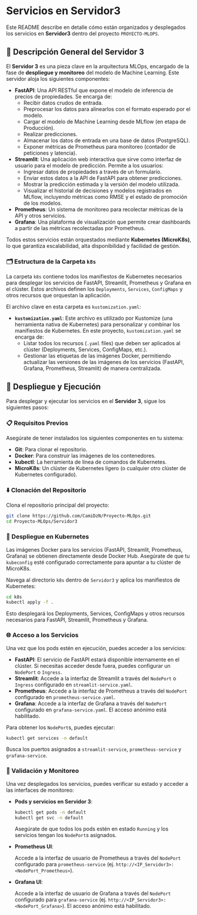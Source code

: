 # Servicios en Servidor3

Este README describe en detalle cómo están organizados y desplegados los servicios en **Servidor3** dentro del proyecto `PROYECTO-MLOPS`.

## 🧠 Descripción General del Servidor 3

El **Servidor 3** es una pieza clave en la arquitectura MLOps, encargado de la fase de **despliegue y monitoreo** del modelo de Machine Learning. Este servidor aloja los siguientes componentes:

- **FastAPI**: Una API RESTful que expone el modelo de inferencia de precios de propiedades. Se encarga de:
  - Recibir datos crudos de entrada.
  - Preprocesar los datos para alinearlos con el formato esperado por el modelo.
  - Cargar el modelo de Machine Learning desde MLflow (en etapa de Producción).
  - Realizar predicciones.
  - Almacenar los datos de entrada en una base de datos (PostgreSQL).
  - Exponer métricas de Prometheus para monitoreo (contador de peticiones y latencia).
- **Streamlit**: Una aplicación web interactiva que sirve como interfaz de usuario para el modelo de predicción. Permite a los usuarios:
  - Ingresar datos de propiedades a través de un formulario.
  - Enviar estos datos a la API de FastAPI para obtener predicciones.
  - Mostrar la predicción estimada y la versión del modelo utilizada.
  - Visualizar el historial de decisiones y modelos registrados en MLflow, incluyendo métricas como RMSE y el estado de promoción de los modelos.
- **Prometheus**: Un sistema de monitoreo para recolectar métricas de la API y otros servicios.
- **Grafana**: Una plataforma de visualización que permite crear dashboards a partir de las métricas recolectadas por Prometheus.

Todos estos servicios están orquestados mediante **Kubernetes (MicroK8s)**, lo que garantiza escalabilidad, alta disponibilidad y facilidad de gestión.

### 🗂️ Estructura de la Carpeta `k8s`

La carpeta `k8s` contiene todos los manifiestos de Kubernetes necesarios para desplegar los servicios de FastAPI, Streamlit, Prometheus y Grafana en el clúster. Estos archivos definen los `Deployments`, `Services`, `ConfigMaps` y otros recursos que orquestan la aplicación.

El archivo clave en esta carpeta es `kustomization.yaml`:

- **`kustomization.yaml`**: Este archivo es utilizado por Kustomize (una herramienta nativa de Kubernetes) para personalizar y combinar los manifiestos de Kubernetes. En este proyecto, `kustomization.yaml` se encarga de:
  - Listar todos los recursos (`.yaml` files) que deben ser aplicados al clúster (Deployments, Services, ConfigMaps, etc.).
  - Gestionar las etiquetas de las imágenes Docker, permitiendo actualizar las versiones de las imágenes de los servicios (FastAPI, Grafana, Prometheus, Streamlit) de manera centralizada.

## 🚀 Despliegue y Ejecución

Para desplegar y ejecutar los servicios en el **Servidor 3**, sigue los siguientes pasos:

### 📋 Requisitos Previos

Asegúrate de tener instalados los siguientes componentes en tu sistema:

- **Git**: Para clonar el repositorio.
- **Docker**: Para construir las imágenes de los contenedores.
- **kubectl**: La herramienta de línea de comandos de Kubernetes.
- **MicroK8s**: Un clúster de Kubernetes ligero (o cualquier otro clúster de Kubernetes configurado).

### ⬇️ Clonación del Repositorio

Clona el repositorio principal del proyecto:

```bash
git clone https://github.com/CamiDzN/Proyecto-MLOps.git
cd Proyecto-MLOps/Servidor3
```

### 🚀 Despliegue en Kubernetes

Las imágenes Docker para los servicios (FastAPI, Streamlit, Prometheus, Grafana) se obtienen directamente desde Docker Hub. Asegúrate de que tu `kubeconfig` esté configurado correctamente para apuntar a tu clúster de MicroK8s.

Navega al directorio `k8s` dentro de `Servidor3` y aplica los manifiestos de Kubernetes:

```bash
cd k8s
kubectl apply -f .
```

Esto desplegará los Deployments, Services, ConfigMaps y otros recursos necesarios para FastAPI, Streamlit, Prometheus y Grafana.

### 🌐 Acceso a los Servicios

Una vez que los pods estén en ejecución, puedes acceder a los servicios:

- **FastAPI**: El servicio de FastAPI estará disponible internamente en el clúster. Si necesitas acceder desde fuera, puedes configurar un `NodePort` o `Ingress`.
- **Streamlit**: Accede a la interfaz de Streamlit a través del `NodePort` o `Ingress` configurado en `streamlit-service.yaml`.
- **Prometheus**: Accede a la interfaz de Prometheus a través del `NodePort` configurado en `prometheus-service.yaml`.
- **Grafana**: Accede a la interfaz de Grafana a través del `NodePort` configurado en `grafana-service.yaml`. El acceso anónimo está habilitado.

Para obtener los `NodePort`s, puedes ejecutar:

```bash
kubectl get services -n default
```

Busca los puertos asignados a `streamlit-service`, `prometheus-service` y `grafana-service`.

### 🧪 Validación y Monitoreo

Una vez desplegados los servicios, puedes verificar su estado y acceder a las interfaces de monitoreo:

*   **Pods y servicios en Servidor 3**:

    ```bash
    kubectl get pods -n default
    kubectl get svc -n default
    ```

    Asegúrate de que todos los pods estén en estado `Running` y los servicios tengan los `NodePort`s asignados.

*   **Prometheus UI**:

    Accede a la interfaz de usuario de Prometheus a través del `NodePort` configurado para `prometheus-service` (ej. `http://<IP_Servidor3>:<NodePort_Prometheus>`).

*   **Grafana UI**:

    Accede a la interfaz de usuario de Grafana a través del `NodePort` configurado para `grafana-service` (ej. `http://<IP_Servidor3>:<NodePort_Grafana>`). El acceso anónimo está habilitado.

